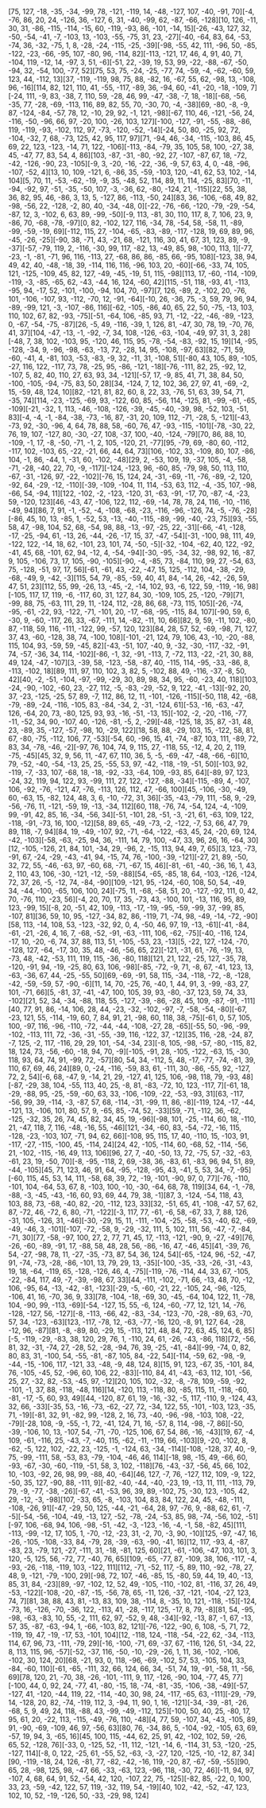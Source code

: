 [75, 127, -18, -35, -34, -99, 78, -121, -119, 14, -48, -127, 107, -40, -91, 70][-4, -76, 86, 20, 24, -126, 36, -127, 6, 31, -40, -99, 62, -87, -66, -128][10, 126, -11, 30, 31, -86, -115, -114, -15, 60, -119, -93, 86, -101, -14, 15][-26, -43, 127, 32, -50, -54, -41, -7, -103, 13, -103, -55, -75, 31, 23, -27][-40, -64, 83, 64, -53, -74, 36, -32, -75, 1, 8, -28, -24, -115, -25, -39][-98, -55, 42, 111, -96, 50, -85, -122, -23, -66, -95, 107, -80, 96, -114, 82][-113, -121, 17, 46, 4, 91, 40, 71, -104, 119, -12, 14, -97, 3, 51, -6][-51, 22, -39, 19, 53, 99, -22, -88, -67, -50, -94, 32, -54, 100, -77, 52][75, 53, 75, -24, -25, -77, 74, -59, -4, -62, -60, 59, 123, 44, -112, 13][37, -119, -119, 98, 75, 88, -82, 16, -67, 55, 62, -98, 13, -108, 96, -16][114, 82, 121, 110, 41, -55, -117, -89, 36, -94, 60, -41, -20, -18, -109, 7][-24, 111, -9, 83, -38, 7, 110, 59, -28, 46, 99, -47, -38, -7, 18, -18][-68, -56, -35, 77, -28, -69, -113, 116, 89, 82, 55, 70, -30, 70, -4, -38][69, -80, -8, -9, 87, -124, -84, -57, 78, 12, -10, 29, 92, -1, 121, -98][-67, 110, 46, -121, -56, 24, -116, -50, -96, 66, 97, -20, 100, -26, 103, 127][-100, -127, -91, -55, -88, -86, 119, -119, -93, -102, 112, 97, -73, -120, -52, -14][-24, 50, 80, -25, 92, 72, -104, -32, 7, 68, -73, 125, 42, 95, 117, 97][71, -94, 46, -34, -115, -103, 86, 45, 69, 22, 123, -123, -14, 71, 122, -106][-113, -84, -79, 35, 105, 58, 100, -27, 38, 45, -47, 77, 83, 54, 4, 86][103, -87, -31, -80, -92, 27, -107, -87, 67, 18, -72, -42, -126, -90, 23, -105][-9, 3, -20, -16, -22, -36, -9, 57, 63, 4, 0, -48, -96, -107, -52, 4][13, 10, 109, -121, 6, -86, 35, -59, -103, 120, -41, 62, 53, 102, -14, 104][5, 70, 11, -53, -62, -19, -9, 35, -48, 52, 114, 89, 11, 114, -25, 83][70, -11, -94, -92, 97, -51, -35, -50, 107, -3, -36, 62, -80, -124, 21, -115][22, 55, 38, 36, 82, 95, 46, -86, 3, 13, 5, -127, 86, -113, -50, 24][83, 36, -106, -68, 49, 82, -98, -56, 22, -128, -2, 80, 40, -34, -48, 0][-22, -76, -66, -120, -79, -29, -54, -87, 12, 3, -102, 6, 63, 89, -99, -50][-9, 113, -81, 30, 110, 117, 8, 7, 106, 23, 9, -86, 70, -68, -78, -97][0, 82, -102, 127, 116, -34, 78, -54, 58, -58, 11, -89, -99, -59, -19, 69][-112, 115, 27, -104, -65, -83, -89, -117, -128, 19, 69, 89, 96, -45, -26, -25][-90, 38, -71, 43, -21, 68, -121, 116, 30, 41, 67, 31, 123, 89, -9, -37][-57, -79, 119, 2, -116, -30, 99, 117, -82, 13, -49, 85, 98, -100, 113, 1][-77, -23, -1, -81, -71, 96, 116, -113, 27, -68, 86, 86, -85, 66, -95, 108][-123, 38, 94, 49, 42, 40, -48, -18, 39, -114, 116, 116, -96, 103, 20, -60][-66, -33, 74, 105, 121, -125, -109, 45, 82, 127, -49, -45, -19, 51, 115, -98][113, 17, -60, -114, -109, -119, -3, -85, -65, 62, -43, -44, 16, 124, -60, 42][115, -51, 118, -93, 41, -113, -95, 94, -17, 52, -101, -100, -94, 104, 70, -97][7, 126, -89, 2, -102, 20, -76, 101, -106, -107, 93, -112, -70, 12, -91, -64][-10, 26, -36, 75, -3, 59, 79, 96, 94, -89, -99, 121, -3, -107, -86, 116][-62, -105, -86, 40, 65, 22, 50, -75, -13, 103, 110, 102, 67, 82, -93, -75][-51, -64, 106, -85, 93, 71, -12, -22, -46, -89, -123, 0, -67, -54, -75, -87][26, -5, 49, -116, -39, 1, 126, 81, -47, 30, 78, 19, -70, 76, 41, 37][104, -47, -13, -1, -92, -7, 34, 108, -126, -63, -104, -49, 97, 31, 3, 28][-48, 7, 38, 102, -103, 95, -120, 46, 115, 95, -78, -54, -83, -92, 15, 19][14, -95, -128, -34, 9, -96, -98, -63, -13, 72, -28, 14, 95, -108, -97, 63][82, -71, 59, -60, -41, 4, -81, 103, -53, -83, -9, 32, -11, 31, -108, 51][-80, 43, 105, 89, -105, -27, 116, 122, -117, 73, 78, -25, 95, -86, -121, -18][-76, -111, 82, 25, -92, 12, -107, 5, 82, 40, 110, 27, 63, 93, 34, -121][-57, 17, -9, 85, 41, 71, 38, 84, 50, -100, -105, -94, -75, 83, 50, 28][34, -124, 7, 12, 102, 36, 27, 97, 41, -69, -2, 15, -59, 48, 124, 10][82, -121, 81, 82, 60, 8, 22, 33, -76, 51, 63, 39, 54, 71, -35, 74][114, -23, -125, -69, 93, -122, 60, 85, -56, 114, -125, 81, -99, -61, -65, -109][-21, -32, 1, 113, -46, -108, -126, -39, -45, -40, -39, 98, -52, 103, -51, 83][-4, -4, -1, -84, -38, -73, -16, 87, -31, 20, 109, 112, -71, -28, 5, -121][-43, -73, 92, -30, -96, 4, 64, 78, 88, 58, -60, 76, 47, -93, -115, -101][-78, -30, 22, 76, 19, 107, -127, 80, -30, -27, 108, -37, 100, -40, -124, -79][70, 86, 88, 10, -109, -1, 17, -8, -50, -71, -1, 2, 105, -120, 21, -77][95, -79, 69, -80, 60, -112, -117, 102, -103, 65, -22, -21, 66, 44, 64, 73][106, -102, 33, -109, 80, 107, -86, 104, -1, 86, -44, 1, -31, 60, -102, -48][29, 2, -53, 109, 19, -37, 105, -4, -58, -71, -28, -40, 22, 70, -9, -117][-124, -123, 96, -60, 85, -79, 98, 50, 113, 110, -67, -31, -126, 97, -22, -102][-76, 15, 124, 24, -31, -69, -11, -76, -89, -2, 120, -92, 64, -29, -12, -110][-39, -109, -104, 11, 114, -53, 63, 112, -4, -35, 107, -98, -66, 54, -94, 11][122, -102, -2, -123, -120, 31, -63, -91, -17, 70, -87, -4, -23, 59, -120, 123][46, -43, 47, -106, 122, 112, -69, -14, 78, 78, 24, 116, -10, -116, -49, 94][86, 7, 91, -1, -52, -4, -108, -68, -23, -116, -96, -126, 74, -5, -76, -28][-86, 45, 10, 13, -85, 1, -52, 53, -13, -40, -115, -89, -99, -40, -23, 75][93, -55, 58, 47, -98, 104, 52, 68, -54, 98, 88, -13, -97, -25, 22, -31][-66, -41, -128, -17, -25, -94, 61, -13, 26, -44, -26, -17, 15, 37, -47, -54][-31, -100, 98, 111, 49, -122, 122, -14, 18, 62, -101, 23, 101, 74, -50, -5][-32, -104, -62, 40, 122, -92, -41, 45, 68, -101, 62, 94, -12, 4, -54, -94][-30, -95, -34, 32, -98, 92, 16, -87, 9, 105, -106, 73, 17, 105, -90, -105][-90, -4, -85, 73, -84, 110, 99, 27, -54, 63, 75, -128, -51, 97, 17, 56][-61, -61, 43, -22, -47, 15, 125, -112, 104, -38, -29, -68, -49, 9, -42, -3][115, 54, 79, -85, -59, 40, 41, 84, -14, 26, -42, -26, 59, 47, 51, 23][112, 55, 99, -26, 13, -45, -2, -14, 102, 93, -6, 122, 59, -119, -16, 98][-105, 117, 17, 119, -6, -117, 60, 31, 127, 84, 30, -109, 105, 25, -120, -79][71, -99, 88, 75, -63, 111, 29, 11, -124, 112, -28, 86, 68, -73, 115, 105][-26, -74, -95, -61, -22, 93, -122, -71, -101, 20, -17, -68, -95, -115, 84, 107][-90, 59, 6, -30, 9, -60, -117, 26, 33, -67, -111, 14, -82, -11, 10, 66][82, 9, 59, -11, 102, -80, 87, -118, 59, 116, -111, -122, 99, -57, 120, 123][84, 28, 57, 52, -69, -98, 71, 127, 37, 43, -60, -128, 38, 74, -100, 108][-101, -21, 124, 79, 106, 43, -10, -20, -88, 115, 104, 93, -59, 59, -45, 82][-43, -51, 107, -40, 9, -32, -30, -117, -32, -91, 74, -57, -36, 34, 114, -102][-86, -1, 32, -91, -113, 7, -72, 113, -22, -21, 30, 88, 49, 124, -47, -107][3, -39, 58, -123, -58, -87, 40, -115, 114, -95, -33, -86, 8, -113, -102, 18][89, 111, 97, 110, 102, 3, 82, 5, -102, 88, 49, -116, -37, -8, 50, 42][40, -2, -51, -104, -97, -99, -29, 30, 89, 98, 34, 95, -60, -23, 40, 118][103, -24, -90, -102, -60, 23, -27, 112, -5, -83, -29, -52, 9, 122, -41, -13][-92, 20, 37, -23, -125, -25, 57, 89, -7, 112, 86, 12, 11, -101, -126, -115][-50, 118, 42, -68, -79, -89, -24, -116, -105, 83, -84, -34, 2, -31, -124, 61][-53, -16, -63, -47, 126, -64, 20, 73, -80, 125, 93, 93, -16, -51, -13, 15][-102, -2, -20, -116, -77, -11, -52, 34, 90, -107, 40, -126, -81, -5, 2, -29][-48, -125, 18, 35, 87, -31, 48, 23, -89, 35, -127, -57, -98, 10, -29, 122][18, 58, 88, -29, 103, 15, -122, 58, 81, 67, -80, -75, -112, 106, 77, -53][-54, 60, -96, 15, 41, -74, -87, 103, 111, -89, 72, 83, 34, -78, -46, -2][-97, 76, 104, 74, 9, 115, 27, -118, 55, -12, 4, 20, 2, 119, -75, -45][45, 32, 9, 56, 11, -47, 67, 110, 36, 5, -5, -69, -47, -48, -66, -6][10, 79, -52, -40, -54, -13, 25, 25, -55, 53, 97, -42, -118, -19, -51, 50][-103, 92, -119, -7, -33, 107, -68, 18, -18, -92, -33, -64, 109, -93, 85, 64][-89, 97, 123, -24, 32, 119, 94, 122, 93, -99, 111, 27, 122, -127, -88, -34][-115, -89, 4, -107, 106, -92, -76, -121, 47, -76, -113, 126, 112, 47, -66, 100][45, -106, -30, -49, 60, -63, 15, -82, 124, 48, 3, 6, -10, -72, 31, 36][-35, -43, -79, 111, -58, 9, -29, -56, -76, 11, -121, -59, 19, -13, -34, 112][60, 118, -76, 74, -54, 124, -4, -109, 99, -91, 42, 85, 16, -34, -56, 34][-51, -101, 28, -51, -3, -21, 61, -63, 109, 122, -118, -91, -73, 16, 100, -12][58, 89, 65, -49, -73, -2, -122, -7, 53, 66, 47, 79, 89, 118, -7, 94][84, 19, -49, -107, 92, -71, -64, -122, -63, 45, 24, -20, 69, 124, -42, -103][-58, -63, -25, 94, 36, -111, 14, 79, 100, -47, 33, 96, 26, 16, -64, 30][12, -105, -126, 21, 84, 101, -34, 29, -96, 2, -15, 113, 94, 49, 7, 65][3, 123, -73, -91, 67, -24, -29, -43, -41, 94, -15, 74, 76, -100, -39, -121][-27, 21, 89, -50, 32, 72, 55, -46, -63, 97, -60, 68, -71, -67, 15, 46][-81, -61, -40, -36, 16, 1, 43, 2, 110, 43, 106, -30, -121, -12, -59, -88][54, -65, -85, 18, 64, -103, -126, -124, 72, 37, 26, -5, -12, 74, -84, -90][109, -121, 95, -124, -60, 108, 50, 54, -49, 34, -44, -100, -65, 106, 100, 24][-75, 11, -68, -58, 51, 20, -127, -92, 111, 0, 42, 70, -76, 110, -23, 56][-4, 20, 70, 17, 35, -73, 43, -100, 101, -13, 116, 95, 89, 123, -99, 15][-8, 20, -51, 42, 109, -113, -17, -19, -95, -59, -99, 37, -99, 85, -107, 81][36, 59, 10, 95, -127, -34, 82, 86, -119, 71, -74, 98, -49, -14, -72, -90][58, 113, -14, 108, 53, -123, -32, 92, 0, 4, -50, 46, 97, 19, -13, -61][-41, -84, -61, -21, -26, 4, 16, 7, -68, -52, -91, -63, -111, 106, -62, -75][-40, -116, 124, -17, 10, -20, -6, 74, 37, 88, 113, 51, -105, -53, 23, -13][5, -22, 127, -124, -70, -128, 127, -64, -17, 30, 35, 48, -46, -56, 65, 22][-121, -31, 61, -76, -19, 13, -73, 48, -42, -53, 111, 119, 115, -36, -80, 118][121, 21, 122, -25, 127, -35, 78, -120, -91, 94, -19, -25, 80, 63, 106, -98][-85, -72, -9, 71, -8, 67, -41, 123, 13, -63, -36, 67, 44, -25, -55, 50][69, -69, -91, 58, 115, -34, -118, -72, -8, -128, -42, -59, -59, 57, -90, -6][11, 14, 70, -25, 76, -40, 1, 44, 91, 3, -99, -83, 27, 101, -71, 66][5, -81, 37, -41, -47, 100, 105, 39, 93, -80, -37, 123, 59, 74, 33, -102][21, 52, 34, -34, -88, 118, 55, -127, -39, -86, -28, 45, 109, -87, -91, -111][40, 77, 91, 86, -14, 106, 28, 44, -23, -32, -102, -97, -7, -58, -54, -80][-67, -23, 121, 55, -114, -19, 60, 7, 84, 91, 21, -98, 60, 118, 38, -75][-61, 0, 57, 105, 100, -97, 116, -96, -110, -72, -44, -44, -108, -27, 28, -65][-55, 50, -96, -99, -102, -113, 111, 72, -36, -31, -55, -39, 116, -122, 37, -12][35, 116, -28, -24, 87, -7, 125, -2, 117, -116, 29, 29, 101, -54, -34, 23][-8, 105, -98, -57, -80, -115, 82, 18, 124, 73, -56, -60, -18, 94, 70, -9][-105, -91, 28, -105, -122, -63, 15, -30, 118, 93, 64, 74, 91, -99, 72, -57][80, 54, 34, -112, 5, 48, -17, -77, -74, -81, 39, 110, 67, 69, 46, 24][89, 0, -24, -116, -59, 83, 61, -111, 30, -86, -55, 92, -127, 72, 2, 54][-6, 68, -47, 9, -14, 21, 29, -127, 41, 125, 106, -98, 118, 79, -93, 48][-87, -29, 38, 104, -55, 113, 40, 25, -8, 81, -83, -72, 10, 123, -117, 7][-61, 18, -29, -88, 95, -25, -59, -60, 63, 33, -106, -109, -22, -53, -93, 31][63, -117, -56, 99, 39, -114, -3, -87, 57, 68, -114, -31, -99, 11, 86, -8][-119, 124, -17, -44, -121, 13, -106, 101, 80, 57, 9, -65, 85, -74, 52, -33][59, -71, -112, 36, -62, -125, -32, 35, 26, 74, 45, 82, 34, 45, 19, -96][-98, 101, -25, -114, 60, 18, -110, 21, -47, 118, 7, 116, -48, -16, 55, -46][121, -34, -60, 83, -54, -72, -16, 115, -128, -23, -103, 107, -71, 94, 62, 66][-108, 95, 115, 17, 40, -110, 15, -103, 91, -117, -27, -115, -100, 45, -114, 24][24, 42, -105, -114, 60, -68, 52, -114, -56, 21, -102, -115, -16, 49, 113, 106][96, 27, 7, -40, -50, 13, 72, -75, 57, -32, -63, -61, 23, 19, -50, 70][-8, -95, -118, 2, 69, -38, 36, -83, 61, -83, 96, 94, 51, 89, -44, -105][45, 71, 123, 46, 91, 64, -95, -128, -95, 43, -41, 5, 53, 34, -7, -95][-60, 115, 45, 53, 14, 111, -58, 68, 39, 72, -19, -101, -90, 97, 0, 77][-76, -110, -101, 104, -64, 53, 67, 8, -103, 100, -10, -30, -64, 68, 78, 119][34, 64, -1, -78, -88, -3, -45, -43, -16, 60, 93, 69, 44, 79, 38, -1][87, 3, -124, -54, 118, 43, 103, 88, 73, -68, -40, 82, -20, -112, 123, 33][32, -51, 65, 41, -108, -47, 57, 62, 87, -72, 46, -72, 6, 80, -71, -122][-3, 117, 77, -61, -6, 58, -67, 33, 7, 88, 126, -31, 105, -126, 31, -46][-30, -29, 15, 11, -111, -104, -25, -58, -53, -40, 62, -69, -49, -46, 3, -101][-107, -72, -58, 9, -29, -32, 111, 5, 102, 111, 56, -47, -7, -84, -71, 30][77, -58, -97, 100, 27, 2, 77, 71, 45, 17, -113, -121, -90, 9, -27, -49][76, -26, -60, -89, -91, 17, -88, 58, 48, 28, 56, -86, -16, 47, -46, 45][41, -39, 76, 54, -27, -98, 78, 11, -27, -35, -73, 87, 54, 36, 124, 54][-65, -124, 96, -52, -47, 91, -74, -73, -28, -86, -101, 13, 79, 29, 13, -35][-100, -35, -33, -26, -31, -43, 19, 18, -64, -119, 65, -128, -126, 46, 4, -75][-119, -76, -114, 44, 33, 67, -105, -22, -84, 117, 49, -7, -39, -98, 67, 33][44, -111, -102, -71, 66, -13, 48, 70, -12, 106, -95, 64, -13, -42, -81, -123][-29, -5, -60, -21, 22, -105, 24, -96, -125, -106, 41, 16, -70, 36, 9, 33][78, -104, -18, -69, 30, -45, -64, 104, 122, 11, -78, 104, -90, 99, -113, -69][-54, -127, 15, 55, -6, 124, -60, -77, 12, 121, 14, -76, -128, -127, 56, -127][-8, -113, -66, 42, -83, -34, -123, -70, -28, -89, 63, -70, 57, 34, -123, -63][123, -117, -78, 12, -63, -77, -16, 120, -8, 91, 127, 64, -28, -12, 96, -87][81, -8, -89, 80, -29, 15, -113, 121, 48, 84, 72, 63, 45, 124, 6, 85][-5, -119, -29, -83, 38, 120, 29, 76, 1, -110, 24, 61, -26, -43, -86, 118][72, -56, 81, 32, -31, -74, 27, -28, 52, -28, -94, 76, 39, -25, -41, -84][-99, -74, 0, 82, 80, 83, 31, -100, 54, -55, -81, -87, 105, 84, -22, 54][-114, -59, 62, -98, -9, -44, -15, -106, 117, -121, 33, -48, -9, 48, 124, 8][15, 91, 123, -67, 35, -101, 84, 76, -105, -45, 52, -96, 60, 106, 22, -83][-110, 84, 41, -43, -63, 112, 101, -56, 25, 27, -32, 82, -53, -45, 97, -12][20, 105, 102, -32, -8, -78, 109, -59, -92, -101, -1, 37, 88, -118, -48, 116][14, -120, 113, -118, 80, -85, 115, 11, -118, -60, -81, -17, -5, 60, 93, 49][44, -120, 87, 61, 19, -16, -32, -5, 117, -110, 9, -124, 43, 32, 66, -33][-35, 53, -16, -73, -62, -27, 72, -34, 122, 55, -101, -103, 123, -35, 71, -19][-81, 32, 91, -82, 99, -128, 2, 16, 73, -40, -96, -98, -103, 108, -22, -79][-28, 108, -9, -55, -1, 72, -41, 124, 71, 16, -57, 8, 114, -98, -7, 86][-50, -39, -106, 10, 13, -107, 54, -71, -70, -125, 106, 67, 54, 86, -16, -43][19, 67, -4, 109, -61, -116, 25, -43, -7, -40, 115, -62, -11, -119, 66, -103][9, -20, -102, 8, -62, -5, 122, 102, -22, 23, -125, -1, -124, 63, -34, -114][-108, -128, 37, 40, -9, 75, -99, -111, 58, -53, 83, -79, -104, -46, 46, 114][-18, 98, -15, 49, -66, 60, -93, -67, -30, -60, -119, -51, 58, 3, 102, -118][76, -43, -37, -56, 45, 66, 102, 10, -103, -92, 26, 98, 99, -88, 40, -64][46, 127, -7, 76, -127, 112, 109, -9, 122, -50, 35, 127, -90, 88, -111, 9][-82, -40, -44, -40, -23, 19, -13, 11, 111, -113, 79, 79, -9, -77, -38, -26][-67, -41, -53, 96, 39, 89, -102, 75, -30, 123, -105, 42, 29, -12, -3, -98][107, -33, 65, -8, -103, 104, 83, 84, 122, 24, 45, -48, -111, -108, -26, 91][-47, -29, 50, 125, -44, -21, -64, 28, 97, -76, 9, -88, 62, 61, -7, -5][-54, -56, -104, -49, -13, 127, -52, -78, -24, -53, 85, 98, -74, -56, 102, -51][-97, 106, -68, 94, 106, -98, -51, -42, -3, -123, -16, -4, -1, 58, -82, 45][111, -113, -99, -12, 17, 105, 1, -70, -12, -23, 31, -2, 70, -3, 90, -10][125, -97, -47, 16, -26, -105, -108, -33, 84, -79, 28, -39, -63, -90, -41, 16][12, 117, -93, 4, -87, -83, 23, -79, 121, -27, -111, 31, -18, -81, 125, 60][21, -61, -106, -47, 103, 101, 3, 120, -5, 125, 56, -72, 77, -40, 76, 65][109, -65, -77, 87, -109, 38, 106, -117, -4, -93, -26, -118, -119, 103, -122, 111][112, -71, -52, 117, -5, 89, 110, -92, -78, 27, 48, 9, -121, -79, -100, 29][-98, 72, 107, -46, -85, 15, -80, 59, 44, 19, 40, -13, 85, 31, 84, -23][89, -97, -102, 12, 52, 49, -105, -110, -102, 81, -116, 37, 26, 49, -53, -122][-108, -20, -87, -15, -56, 78, 65, -11, 126, -37, -121, -104, -27, 123, 74, 7][81, 38, 88, 43, 81, -13, 83, 109, 38, -114, 8, -35, 10, 121, -118, -15][-124, -73, 16, -126, -70, -36, 122, -113, 41, -28, -117, 125, -17, 8, 79, -8][81, 54, -95, -98, -63, -83, 10, 55, -2, 111, 62, 97, -52, 9, 48, -34][-92, -13, 87, -1, 67, -13, 57, 35, -87, -63, -94, 1, -66, -103, 82, 121][-76, -122, -90, 6, 108, -5, 71, 72, -119, 19, 47, -19, -17, 53, -101, 104][12, -118, 124, -118, -54, -22, 62, -34, -113, 114, 67, 96, 73, -111, -79, 29][-16, -100, -71, 69, -37, 67, -116, 126, 51, -34, 22, 8, 113, 115, 96, -57][-52, -37, 116, -50, -10, -29, -26, 1, 11, 36, -102, -106, -102, 30, 124, 20][68, -21, 93, 0, 118, -96, -69, -102, 57, 53, -105, 104, 33, -84, -60, 110][-61, -65, -111, 32, 66, 124, 66, 34, -51, 74, 19, -91, -58, 11, -56, 69][78, 120, 21, -70, 38, -26, -101, -111, 9, 117, -126, -90, 104, -77, 45, 77][-100, 44, 0, 92, 24, -77, 41, -80, -15, 18, -74, -81, -35, -106, -38, -49][-57, -127, 41, -120, -44, 119, 22, -114, -40, 30, 98, 24, -117, -65, 63, -111][-29, -79, 14, -128, 20, 82, -74, -119, 112, 3, -94, 11, 90, 1, 16, -121][-34, -39, -81, -26, -68, 5, 9, 49, 24, 118, -88, 43, -99, -49, -112, 125][-100, 50, 40, 25, -80, 17, 95, 61, 20, -22, 113, -115, -49, -76, 110, -48][4, 77, 59, -107, 34, -43, -105, 89, 91, -90, -69, -109, 46, 97, -56, 63][80, 76, -34, 86, 5, -104, -92, -105, 63, 69, -57, 19, 94, 3, -65, 16][45, 100, 115, -44, 62, 25, 91, 42, -102, 102, 59, -26, 65, 52, -128, 76][-33, 0, -125, 52, -11, 112, -121, -14, 6, -114, 31, 53, -120, -25, -127, 114][-8, 0, 122, -25, 61, -55, 52, -63, -3, -27, 120, -125, -10, -12, 87, 34][90, -119, -18, 24, 126, -81, 77, -82, -42, -16, 119, -20, 87, -67, -59, -55][90, 65, 28, -98, 125, 98, -47, 66, -33, -63, 123, -96, 118, -30, 72, 46][-11, 94, 97, -107, 4, 68, 64, 91, 52, -54, 42, 120, -107, 22, 75, -125][-82, 85, -22, 0, 100, 33, 23, -59, -42, 122, 57, 119, -32, 119, 54, -19][40, 102, -42, -52, -47, 123, 102, 10, 52, -19, -126, 50, -33, -29, 98, 124]